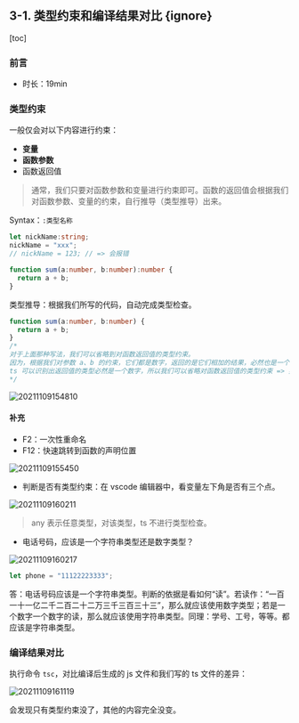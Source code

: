 ## 3-1. 类型约束和编译结果对比 {ignore}

[toc]

### 前言

- 时长：19min

### 类型约束

一般仅会对以下内容进行约束：
- **变量**
- **函数参数**
- 函数返回值

> 通常，我们只要对函数参数和变量进行约束即可。函数的返回值会根据我们对函数参数、变量的约束，自行推导（类型推导）出来。

Syntax：`:类型名称`

```ts
let nickName:string;
nickName = "xxx";
// nickName = 123; // => 会报错
```

```ts
function sum(a:number, b:number):number {
  return a + b;
}
```

类型推导：根据我们所写的代码，自动完成类型检查。

```ts
function sum(a:number, b:number) {
  return a + b;
}
/*
对于上面那种写法，我们可以省略到对函数返回值的类型约束。
因为，根据我们对参数 a、b 的约束，它们都是数字，返回的是它们相加的结果，必然也是一个数字。
ts 可以识别出返回值的类型必然是一个数字，所以我们可以省略对函数返回值的类型约束 => 类型推导。
*/
```

![20211109154810](https://cdn.jsdelivr.net/gh/123taojiale/dahuyou_picture@main/blogs/20211109154810.png)

#### 补充

- F2：一次性重命名
- F12：快速跳转到函数的声明位置

![20211109155450](https://cdn.jsdelivr.net/gh/123taojiale/dahuyou_picture@main/blogs/20211109155450.png)

- 判断是否有类型约束：在 vscode 编辑器中，看变量左下角是否有三个点。

![20211109160211](https://cdn.jsdelivr.net/gh/123taojiale/dahuyou_picture@main/blogs/20211109160211.png)

> any 表示任意类型，对该类型，ts 不进行类型检查。

- 电话号码，应该是一个字符串类型还是数字类型？

![20211109160217](https://cdn.jsdelivr.net/gh/123taojiale/dahuyou_picture@main/blogs/20211109160217.png)

```ts
let phone = "11122223333";
```

答：电话号码应该是一个字符串类型。判断的依据是看如何“读”。若读作：“一百一十一亿二千二百二十二万三千三百三十三”，那么就应该使用数字类型；若是一个数字一个数字的读，那么就应该使用字符串类型。同理：学号、工号，等等。都应该是字符串类型。


### 编译结果对比

执行命令 `tsc`，对比编译后生成的 js 文件和我们写的 ts 文件的差异：

![20211109161119](https://cdn.jsdelivr.net/gh/123taojiale/dahuyou_picture@main/blogs/20211109161119.png)

会发现只有类型约束没了，其他的内容完全没变。